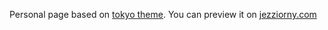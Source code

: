 Personal page based on [tokyo theme](https://themeforest.net/item/tokyo-personal-portfolio-template/31647361). You can preview it on [jezziorny.com](http://jezziorny.com)
